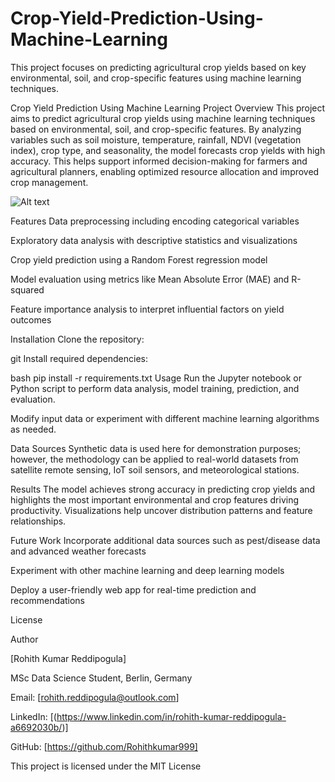 # Crop-Yield-Prediction-Using-Machine-Learning
This project focuses on predicting agricultural crop yields based on key environmental, soil, and crop-specific features using machine learning techniques.

Crop Yield Prediction Using Machine Learning
Project Overview
This project aims to predict agricultural crop yields using machine learning techniques based on environmental, soil, and crop-specific features. By analyzing variables such as soil moisture, temperature, rainfall, NDVI (vegetation index), crop type, and seasonality, the model forecasts crop yields with high accuracy. This helps support informed decision-making for farmers and agricultural planners, enabling optimized resource allocation and improved crop management.



![Alt text](https://user-gen-media-assets.s3.amazonaws.com/gemini_images/3dd9f384-5833-4b10-9fdc-d6afc458a1ad.png)




Features
Data preprocessing including encoding categorical variables

Exploratory data analysis with descriptive statistics and visualizations

Crop yield prediction using a Random Forest regression model

Model evaluation using metrics like Mean Absolute Error (MAE) and R-squared

Feature importance analysis to interpret influential factors on yield outcomes

Installation
Clone the repository:

git
Install required dependencies:

bash
pip install -r requirements.txt
Usage
Run the Jupyter notebook or Python script to perform data analysis, model training, prediction, and evaluation.

Modify input data or experiment with different machine learning algorithms as needed.

Data Sources
Synthetic data is used here for demonstration purposes; however, the methodology can be applied to real-world datasets from satellite remote sensing, IoT soil sensors, and meteorological stations.

Results
The model achieves strong accuracy in predicting crop yields and highlights the most important environmental and crop features driving productivity. Visualizations help uncover distribution patterns and feature relationships.

Future Work
Incorporate additional data sources such as pest/disease data and advanced weather forecasts

Experiment with other machine learning and deep learning models

Deploy a user-friendly web app for real-time prediction and recommendations

License

Author

[Rohith Kumar Reddipogula]

MSc Data Science Student, Berlin, Germany

Email: [rohith.reddipogula@outlook.com]

LinkedIn: [(https://www.linkedin.com/in/rohith-kumar-reddipogula-a6692030b/)]

GitHub: [https://github.com/Rohithkumar999]

This project is licensed under the MIT License
